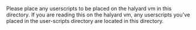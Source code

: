 Please place any userscripts to be placed on the halyard vm in this directory. 
If you are reading this on the halyard vm, any userscripts you've placed in the user-scripts directory are located in this directory.
